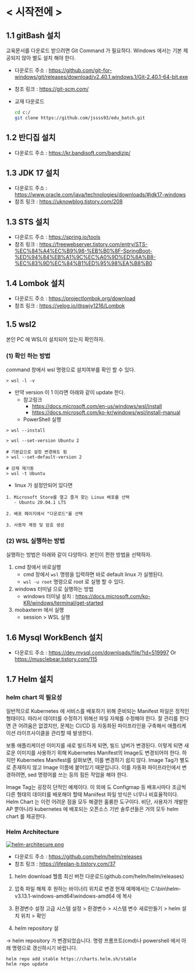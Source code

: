 # < 시작전에 >

## 1.1 gitBash 설치

교육문서를 다운로드 받으려면 Git Command 가 필요하다. Windows 에서는 기본 제공되지 않아 별도 설치 해야 한다.

- 다운로드 주소 : https://github.com/git-for-windows/git/releases/download/v2.40.1.windows.1/Git-2.40.1-64-bit.exe

- 참조 링크 : https://git-scm.com/

- 교재 다운로드
  ```bash
  cd c:/
  git clone https://github.com/jssss93/edu_batch.git
  ```

  

## 1.2 반디집 설치

- 다운로드 주소 : https://kr.bandisoft.com/bandizip/



## 1.3 JDK 17 설치

- 다운로드 주소 : https://www.oracle.com/java/technologies/downloads/#jdk17-windows
- 참조 링크 : https://uknowblog.tistory.com/208



## 1.3 STS 설치

- 다운로드 주소 : https://spring.io/tools
- 참조 링크 : https://freewebserver.tistory.com/entry/STS-%EC%84%A4%EC%B9%98-%EB%B0%8F-SpringBoot-%ED%94%84%EB%A1%9C%EC%A0%9D%ED%8A%B8-%EC%83%9D%EC%84%B1%ED%95%98%EA%B8%B0



## 1.4 Lombok 설치

- 다운로드 주소 : https://projectlombok.org/download
- 참조 링크 : https://velog.io/@swjy1216/Lombok



## 1.5 wsl2

본인 PC 에 WSL이 설치되어 있는지 확인하자.

### (1) 확인 하는 방법

command 창에서 wsl 명령으로 설치여부를 확인 할 수 있다.

```
> wsl -l -v 
```



- 만약 version 이 1 이라면 아래와 같이 update 한다.
  - 참고링크
    - https://docs.microsoft.com/en-us/windows/wsl/install
    - https://docs.microsoft.com/ko-kr/windows/wsl/install-manual
  - PowerShell 실행

```
> wsl --install

> wsl --set-version Ubuntu 2

# 기본값으로 설정 변경해도 됨
> wsl --set-default-version 2

# 강제 재기동
> wsl -t Ubuntu
```



- linux 가 설정안되어 있다면

```
1. Microsoft Store를 열고 즐겨 찾는 Linux 배포를 선택
   - Ubuntu 20.04.1 LTS

2. 배포 페이지에서 "다운로드"를 선택

3. 사용자 계정 및 암호 생성
```



### (2) WSL 실행하는 방법

실행하는 방법은 아래와 같이 다양하다. 본인이 편한 방법을 선택하자.

1. cmd 창에서 바로실행
   - cmd 창에서 `wsl` 명령을 입력하면 바로 default linux 가 실행된다.
   - `wsl -u root` 명령으로 root 로 실행 할 수 있다.
2. windows 터미널 으로 실행하는 방법
   - windows 터미널 설치 : https://docs.microsoft.com/ko-KR/windows/terminal/get-started
3. mobaxterm 에서 실행
   - session > WSL 실행





## 1.6 Mysql WorkBench 설치

- 다운로드 주소 : https://dev.mysql.com/downloads/file/?id=519997 Or https://musclebear.tistory.com/115



## 1.7 Helm 설치

### helm chart 의 필요성

일반적으로 Kubernetes 에 서비스를 배포하기 위해 준비되는 Manifest 파일은 정적인 형태이다. 따라서 데이터를 수정하기 위해선 파일 자체를 수정해야 한다. 잘 관리를 한다면 큰 어려움은 없겠지만, 문제는 CI/CD 등 자동화된 파이프라인을 구축해서 애플리케이션 라이프사이클을 관리할 때 발생한다.

보통 애플리케이션 이미지를 새로 빌드하게 되면, 빌드 넘버가 변경된다. 이렇게 되면 새로운 이미지를 사용하기 위해 Kubernetes Manifest의 Image도 변경되어야 한다. 하지만 Kubernetes Manifest를 살펴보면, 이를 변경하기 쉽지 않다. Image Tag가 별도로 존재하지 않고 Image 이름에 붙어있기 때문입니다. 이를 자동화 파이프라인에서 변경하려면, sed 명령어를 쓰는 등의 힘든 작업을 해야 한다.

Image Tag는 굉장히 단적인 예제이다. 이 외에 도 Configmap 등 배포시마다 조금씩 다른 형태의 데이터를 배포해야 할때 Maniifest 파일 방식은 너무나 비효율적이다. Helm Chart 는 이런 어려운 점을 모두 해결한 훌륭한 도구이다. 비단, 사용자가 개발한 AP 뿐아니라 kubernetes 에 배포되는 오픈소스 기반 솔루션들은 거의 모두 helm chart 를 제공한다.

### Helm Architecture

[![helm-architecure.png](https://github.com/ssongman/ktds-edu-cloud-cicd/raw/main/cluster-setup/cluster-setup.assets/helm-architecure-1695559618260-1.png)](https://github.com/ssongman/ktds-edu-cloud-cicd/blob/main/cluster-setup/cluster-setup.assets/helm-architecure-1695559618260-1.png)

- 다운로드 주소 : https://github.com/helm/helm/releases
- 참조 링크 : https://lifeplan-b.tistory.com/37

1. helm download
헬름 최신 버전 다운로드(github.com/helm/helm/releases)

2. 압축 파일 해제 후 원하는 바이너리 위치로 변경
현재 예제에서는 C:\bin\helm-v3.13.1-windows-amd64\windows-amd64 에 복사

3. 환경변수 설정
고급 시스템 설정 > 환경변수 > 시스템 변수 새로만들기 > helm 설치 위치 > 확인

4. helm repository 설

-> helm repository 가 변경되었습니다.
명령 프롬프트(cmd)나 powershell 에서 아래 명령으로 갱신하시기 바랍니다.
```
helm repo add stable https://charts.helm.sh/stable
helm repo update
```
